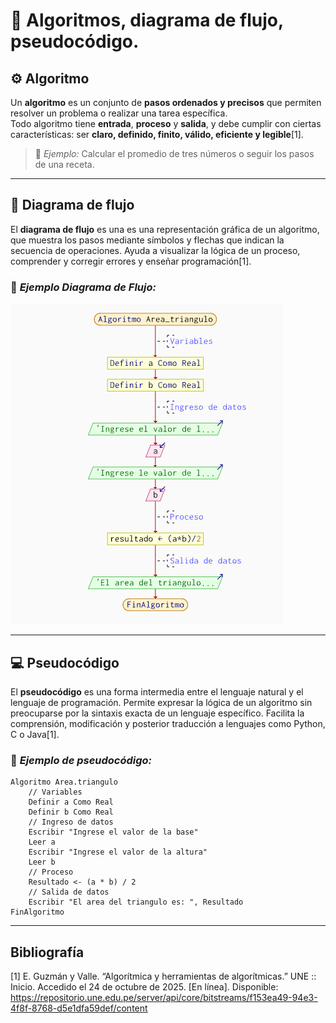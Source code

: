 # 🧮 Algoritmos, diagrama de flujo, pseudocódigo.

## ⚙️ **Algoritmo**

Un **algoritmo** es un conjunto de **pasos ordenados y precisos** que permiten resolver un problema o realizar una tarea específica.  
Todo algoritmo tiene **entrada**, **proceso** y **salida**, y debe cumplir con ciertas características: ser **claro, definido, finito, válido, eficiente y legible**[1].  

> 📘 *Ejemplo:* Calcular el promedio de tres números o seguir los pasos de una receta.

---
## 🔷 **Diagrama de flujo**

El **diagrama de flujo** es una es una representación gráfica de un algoritmo, que muestra los pasos mediante símbolos y flechas que indican la secuencia de operaciones. Ayuda a visualizar la lógica de un proceso, comprender y corregir errores y enseñar programación[1].

### 🧩 *Ejemplo Diagrama de Flujo:*

![](https://github.com/pilarnaranjo-sys/Teoria-de-la-Programacion/blob/4bf029e2fe47d7924921633bf944d0282c5dbcca/Diagrama.md.png)

---

## 💻 **Pseudocódigo**

El **pseudocódigo** es una forma intermedia entre el lenguaje natural y el lenguaje de programación. Permite expresar la lógica de un algoritmo sin preocuparse por la sintaxis exacta de un lenguaje específico.  Facilita la comprensión, modificación y posterior traducción a lenguajes como Python, C o Java[1].  

### 🧩 *Ejemplo de pseudocódigo:*

```plaintext
Algoritmo Area.triangulo
    // Variables
    Definir a Como Real
    Definir b Como Real
    // Ingreso de datos 
    Escribir "Ingrese el valor de la base"
    Leer a
    Escribir "Ingrese el valor de la altura"
    Leer b
    // Proceso 
    Resultado <- (a * b) / 2
    // Salida de datos 
    Escribir "El area del triangulo es: ", Resultado
FinAlgoritmo
```

---

## **Bibliografía**

[1] E. Guzmán y Valle. “Algorítmica y herramientas de algorítmicas.” UNE :: Inicio. Accedido el 24 de octubre de 2025. [En línea]. Disponible: https://repositorio.une.edu.pe/server/api/core/bitstreams/f153ea49-94e3-4f8f-8768-d5e1dfa59def/content

